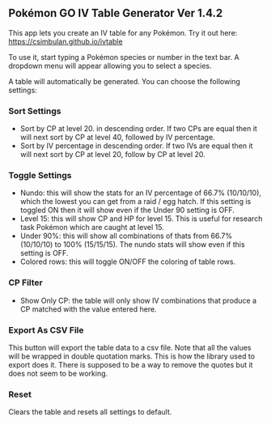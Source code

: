 ## Pokémon GO IV Table Generator Ver 1.4.2

This app lets you create an IV table for any Pokémon. Try it out here: https://csimbulan.github.io/ivtable

To use it, start typing a Pokémon species or number in the text bar. A dropdown menu will appear allowing you to select a species.

A table will automatically be generated. You can choose the following settings:

### Sort Settings

- Sort by CP at level 20. in descending order. If two CPs are equal then it will next sort by CP at level 40, followed by IV percentage.
- Sort by IV percentage in descending order. If two IVs are equal then it will next sort by CP at level 20, follow by CP at level 20.

### Toggle Settings

- Nundo: this will show the stats for an IV percentage of 66.7% (10/10/10), which the lowest you can get from a raid / egg hatch. If this setting is toggled ON then it will show even if the Under 90 setting is OFF.
- Level 15: this will show CP and HP for level 15. This is useful for research task Pokémon which are caught at level 15.
- Under 90%: this will show all combinations of thats from 66.7% (10/10/10) to 100% (15/15/15). The nundo stats will show even if this setting is OFF.
- Colored rows: this will toggle ON/OFF the coloring of table rows.

### CP Filter

- Show Only CP: the table will only show IV combinations that produce a CP matched with the value entered here.

### Export As CSV File

This button will export the table data to a csv file. Note that all the values will be wrapped in double quotation marks. This is how the library used to export does it. There is supposed to be a way to remove the quotes but it does not seem to be working.

### Reset

Clears the table and resets all settings to default.
